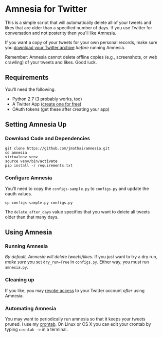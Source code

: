 # Amnesia for Twitter

This is a simple script that will automatically delete all of your tweets and
likes that are older than a specified number of days.
If you use Twitter for conversation and not posterity then you'll like Amnesia.

If you want a copy of your tweets for your own personal records, make sure you
[download your Twitter archive](https://support.twitter.com/articles/20170160)
_before_ running Amnesia.

Remember: Amnesia cannot delete offline copies (e.g., screenshots, or web
crawling) of your tweets and likes.
Good luck.

## Requirements

You'll need the following.

  - Python 2.7 (3 probably works, too)
  - A Twitter App ([create one for free](https://apps.twitter.com/app/new))
  - OAuth tokens (get these after creating your app)

## Setting Amnesia Up

### Download Code and Dependencies

```
git clone https://github.com/jmathai/amnesia.git
cd amnesia
virtualenv venv
source venv/bin/activate
pip install -r requirements.txt
```

### Configure Amnesia

You'll need to copy the `configs-sample.py` to `configs.py` and update the
oauth values.

```
cp configs-sample.py configs.py
```

The `delete_after_days` value specifies that you want to delete all tweets
older than that many days.

## Using Amnesia

### Running Amnesia

*By default, Amnesia will delete tweets/likes.*
If you just want to try a dry run, *make sure* you set ```dry_run=True``` in
```configs.py```.
Either way, you must run ```amnesia.py```.

### Cleaning up

If you like, you may
[revoke access](https://support.twitter.com/articles/76052)
to your Twitter account _after_ using Amnesia.

### Automating Amnesia

You may want to periodically run amnesia so that it keeps your tweets pruned.
I use my [crontab](https://en.wikipedia.org/wiki/Cron).
On Linux or OS X you can edit your crontab by typing `crontab -e` in a
terminal.


